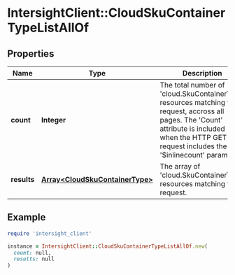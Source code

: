 # IntersightClient::CloudSkuContainerTypeListAllOf

## Properties

| Name | Type | Description | Notes |
| ---- | ---- | ----------- | ----- |
| **count** | **Integer** | The total number of &#39;cloud.SkuContainerType&#39; resources matching the request, accross all pages. The &#39;Count&#39; attribute is included when the HTTP GET request includes the &#39;$inlinecount&#39; parameter. | [optional] |
| **results** | [**Array&lt;CloudSkuContainerType&gt;**](CloudSkuContainerType.md) | The array of &#39;cloud.SkuContainerType&#39; resources matching the request. | [optional] |

## Example

```ruby
require 'intersight_client'

instance = IntersightClient::CloudSkuContainerTypeListAllOf.new(
  count: null,
  results: null
)
```

